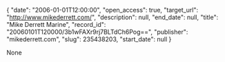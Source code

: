 {
  "date": "2006-01-01T12:00:00", 
  "open_access": true, 
  "target_url": "http://www.mikederrett.com/", 
  "description": null, 
  "end_date": null, 
  "title": "Mike Derrett Marine", 
  "record_id": "20060101T120000/3b1wFAXr9rj7BLTdCh6Pog==", 
  "publisher": "mikederrett.com", 
  "slug": 235438203, 
  "start_date": null
}

None